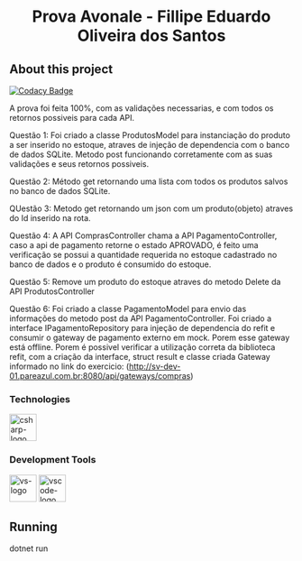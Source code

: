 <h1 align="center">Prova Avonale - Fillipe Eduardo Oliveira dos Santos</h1>

##  About this project

[![Codacy Badge](https://api.codacy.com/project/badge/Grade/70e91d6504ee47dfad044b3576868056)](https://app.codacy.com/gh/lipaoos/ProvaAvonale?utm_source=github.com&utm_medium=referral&utm_content=lipaoos/ProvaAvonale&utm_campaign=Badge_Grade_Settings)

A prova foi feita 100%, com as validações necessarias, e com todos os retornos possiveis para cada API.

Questão 1: Foi criado a classe ProdutosModel para instanciação do produto a ser inserido no estoque, atraves de injeção de dependencia com o banco de dados SQLite. Metodo post funcionando corretamente com as suas validações e seus retornos possiveis.

Questão 2: Método get retornando uma lista com todos os produtos salvos no banco de dados SQLite.

QUestão 3: Metodo get retornando um json com um produto(objeto) atraves do Id inserido na rota.

Questão 4: A API ComprasController chama a API PagamentoController, caso a api de pagamento retorne o estado APROVADO, é feito uma verificação se possui a quantidade requerida no estoque cadastrado no banco de dados e o produto é consumido do estoque.

Questão 5: Remove um produto do estoque atraves do metodo Delete da API ProdutosController

Questão 6: Foi criado a classe PagamentoModel para envio das informações do metodo post da API PagamentoController. Foi criado a interface IPagamentoRepository para injeção de dependencia do refit e consumir o gateway de pagamento externo em mock. Porem esse gateway está offline. Porem é possivel verificar a utilização correta da biblioteca refit, com a criação da interface, struct result e classe criada
Gateway informado no link do exercicio: (http://sv-dev-01.pareazul.com.br:8080/api/gateways/compras)

### Technologies
<p display="inline-block">
  <img width="48" src="https://www.freeiconspng.com/uploads/c-logo-icon-18.png" alt="csharp-logo"/>
</p>
                                                                                                  
### Development Tools

<p display="inline-block">
  <img width="48" src="https://static.wikia.nocookie.net/logopedia/images/e/ec/Microsoft_Visual_Studio_2022.svg" alt="vs-logo"/>
  <img width="48" src="https://upload.wikimedia.org/wikipedia/commons/thumb/9/9a/Visual_Studio_Code_1.35_icon.svg/2048px-Visual_Studio_Code_1.35_icon.svg.png" alt="vscode-logo"/>
</p>

## Running
dotnet run